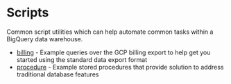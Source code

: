 # Scripts

Common script utilities which can help automate common tasks within a BigQuery data warehouse.

* [billing](/billing) - Example queries over the GCP billing export to help get you started using the standard data export format
* [procedure](/procedure) - Example stored procedures that provide solution to address traditional database features

